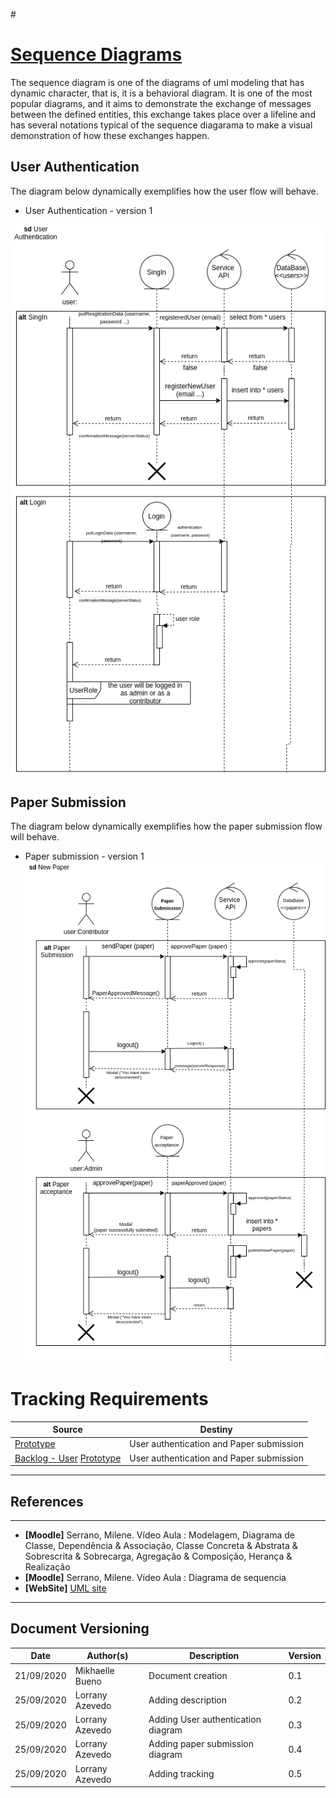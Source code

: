 #<span id="dc"></span>
# **<a href="#dc">Sequence Diagrams</a>**


The sequence diagram is one of the diagrams of uml modeling that has dynamic character, that is, it is a behavioral diagram. It is one of the most popular diagrams, and it aims to demonstrate the exchange of messages between the defined entities, this exchange takes place over a lifeline and has several notations typical of the sequence diagarama to make a visual demonstration of how these exchanges happen.

## User Authentication

The diagram below dynamically exemplifies how the user flow will behave.

- User Authentication - version 1

![User Authentication - version 1](./images/UserAuthenticationSDV1.png)

## Paper Submission

The diagram below dynamically exemplifies how the paper submission flow will behave.

- Paper submission - version 1
![Paper submission - version 1](./images/NewPaperSDV1.png)


# Tracking Requirements

| Source | Destiny |
|------|-------|
|  [Prototype](../../../base/designSprint/prototype.md) | User authentication and Paper submission |
| [Backlog - User](../../../base/requirements/modeling/backlogEpics/dataCreation.md) [Prototype](../../../base/designSprint/prototype.md) | User authentication and Paper submission |


---
## References
---


- **[Moodle]** Serrano, Milene. Vídeo Aula : Modelagem, Diagrama de Classe, Dependência & Associação, Classe Concreta & Abstrata & Sobrescrita & Sobrecarga, Agregação & Composição, Herança & Realização
- **[Moodle]** Serrano, Milene. Vídeo Aula : Diagrama de sequencia
- **[WebSite]** <a href="https://www.uml-diagrams.org/sequence-diagrams.html">UML site</a>

---

## Document Versioning

| Date | Author(s) | Description | Version |
|------|-------|-----------|--------|
| 21/09/2020 | Mikhaelle Bueno | Document creation | 0.1 |
| 25/09/2020 | Lorrany Azevedo | Adding description | 0.2 |
| 25/09/2020 | Lorrany Azevedo | Adding User authentication diagram | 0.3 |
| 25/09/2020 | Lorrany Azevedo | Adding paper submission diagram | 0.4 |
| 25/09/2020 | Lorrany Azevedo | Adding tracking | 0.5 |
